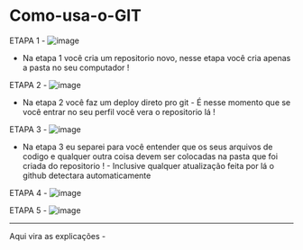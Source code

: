 # Como-usa-o-GIT
ETAPA 1 - ![image](https://user-images.githubusercontent.com/97459786/227805699-7ae751a4-05ab-4005-8aa3-bf905e86d52d.png)
- Na etapa 1 você cria um repositorio novo, nesse etapa você cria apenas a pasta no seu computador !

ETAPA 2 - ![image](https://user-images.githubusercontent.com/97459786/227805718-2345777f-7859-42c5-af21-e8e68660b61b.png)
- Na etapa 2 você faz um deploy direto pro git - É nesse momento que se você entrar no seu perfil você vera o repositorio lá ! 

ETAPA 3 - ![image](https://user-images.githubusercontent.com/97459786/227805740-0927d2af-05f3-4391-a26b-1e1e89b8cf7e.png)
- Na etapa 3 eu separei para você entender que os seus arquivos de codigo e qualquer outra coisa devem ser colocadas na pasta que foi criada do repositorio ! - Inclusive qualquer atualização feita por lá o github detectara automaticamente

ETAPA 4 - ![image](https://user-images.githubusercontent.com/97459786/227805754-185f8aa5-7d29-413c-99bd-12e64bf86dc6.png)



ETAPA 5 - ![image](https://user-images.githubusercontent.com/97459786/227805758-38bdbf34-18ef-4b7c-80d3-9ed31e0b8b48.png)

------------------------------------------------------------------------------------------------------------------------------------------------------------------------
Aqui vira as explicações -
